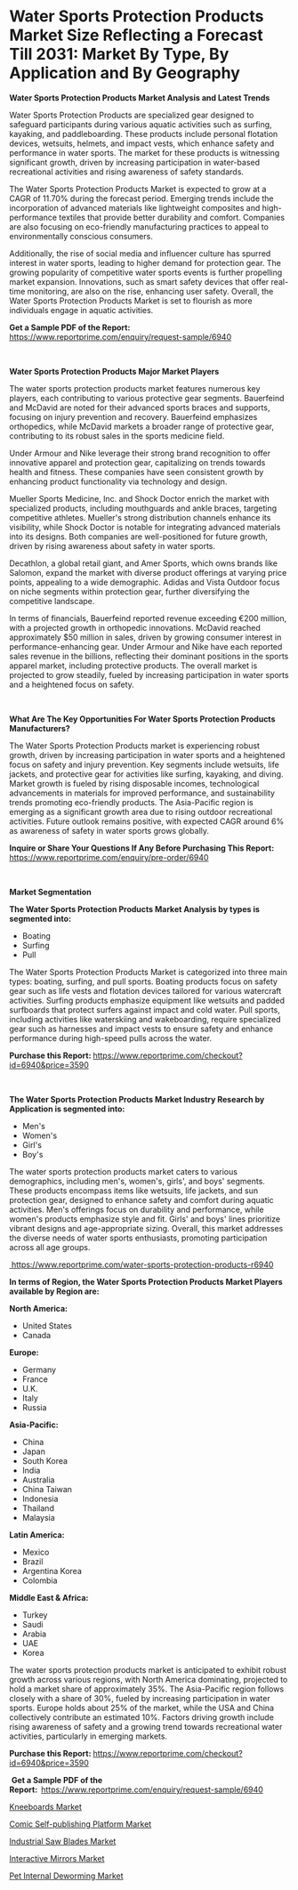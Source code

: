 <p><h1>Water Sports Protection Products Market Size Reflecting a Forecast Till 2031: Market By Type, By Application and By Geography</h1></p><p><strong>Water Sports Protection Products Market Analysis and Latest Trends</strong></p>
<p><p>Water Sports Protection Products are specialized gear designed to safeguard participants during various aquatic activities such as surfing, kayaking, and paddleboarding. These products include personal flotation devices, wetsuits, helmets, and impact vests, which enhance safety and performance in water sports. The market for these products is witnessing significant growth, driven by increasing participation in water-based recreational activities and rising awareness of safety standards. </p><p>The Water Sports Protection Products Market is expected to grow at a CAGR of 11.70% during the forecast period. Emerging trends include the incorporation of advanced materials like lightweight composites and high-performance textiles that provide better durability and comfort. Companies are also focusing on eco-friendly manufacturing practices to appeal to environmentally conscious consumers. </p><p>Additionally, the rise of social media and influencer culture has spurred interest in water sports, leading to higher demand for protection gear. The growing popularity of competitive water sports events is further propelling market expansion. Innovations, such as smart safety devices that offer real-time monitoring, are also on the rise, enhancing user safety. Overall, the Water Sports Protection Products Market is set to flourish as more individuals engage in aquatic activities.</p></p>
<p><strong>Get a Sample PDF of the Report:&nbsp;</strong> <a href="https://www.reportprime.com/enquiry/request-sample/6940?utm_campaign=1169&utm_medium=2&utm_source=Github&utm_content=ia&utm_term=27112024&utm_id=water-sports-protection-products">https://www.reportprime.com/enquiry/request-sample/6940</a></p>
<p>&nbsp;</p>
<p><strong>Water Sports Protection Products Major Market Players</strong></p>
<p><p>The water sports protection products market features numerous key players, each contributing to various protective gear segments. Bauerfeind and McDavid are noted for their advanced sports braces and supports, focusing on injury prevention and recovery. Bauerfeind emphasizes orthopedics, while McDavid markets a broader range of protective gear, contributing to its robust sales in the sports medicine field.</p><p>Under Armour and Nike leverage their strong brand recognition to offer innovative apparel and protection gear, capitalizing on trends towards health and fitness. These companies have seen consistent growth by enhancing product functionality via technology and design.</p><p>Mueller Sports Medicine, Inc. and Shock Doctor enrich the market with specialized products, including mouthguards and ankle braces, targeting competitive athletes. Mueller's strong distribution channels enhance its visibility, while Shock Doctor is notable for integrating advanced materials into its designs. Both companies are well-positioned for future growth, driven by rising awareness about safety in water sports.</p><p>Decathlon, a global retail giant, and Amer Sports, which owns brands like Salomon, expand the market with diverse product offerings at varying price points, appealing to a wide demographic. Adidas and Vista Outdoor focus on niche segments within protection gear, further diversifying the competitive landscape.</p><p>In terms of financials, Bauerfeind reported revenue exceeding €200 million, with a projected growth in orthopedic innovations. McDavid reached approximately $50 million in sales, driven by growing consumer interest in performance-enhancing gear. Under Armour and Nike have each reported sales revenue in the billions, reflecting their dominant positions in the sports apparel market, including protective products. The overall market is projected to grow steadily, fueled by increasing participation in water sports and a heightened focus on safety.</p></p>
<p>&nbsp;</p>
<p><strong>What Are The Key Opportunities For Water Sports Protection Products Manufacturers?</strong></p>
<p><p>The Water Sports Protection Products market is experiencing robust growth, driven by increasing participation in water sports and a heightened focus on safety and injury prevention. Key segments include wetsuits, life jackets, and protective gear for activities like surfing, kayaking, and diving. Market growth is fueled by rising disposable incomes, technological advancements in materials for improved performance, and sustainability trends promoting eco-friendly products. The Asia-Pacific region is emerging as a significant growth area due to rising outdoor recreational activities. Future outlook remains positive, with expected CAGR around 6% as awareness of safety in water sports grows globally.</p></p>
<p><strong>Inquire or Share Your Questions If Any Before Purchasing This Report:</strong> <a href="https://www.reportprime.com/enquiry/pre-order/6940?utm_campaign=1169&utm_medium=2&utm_source=Github&utm_content=ia&utm_term=27112024&utm_id=water-sports-protection-products">https://www.reportprime.com/enquiry/pre-order/6940</a></p>
<p>&nbsp;</p>
<p><strong>Market Segmentation</strong></p>
<p><strong>The Water Sports Protection Products Market Analysis by types is segmented into:</strong></p>
<p><ul><li>Boating</li><li>Surfing</li><li>Pull</li></ul></p>
<p><p>The Water Sports Protection Products Market is categorized into three main types: boating, surfing, and pull sports. Boating products focus on safety gear such as life vests and flotation devices tailored for various watercraft activities. Surfing products emphasize equipment like wetsuits and padded surfboards that protect surfers against impact and cold water. Pull sports, including activities like waterskiing and wakeboarding, require specialized gear such as harnesses and impact vests to ensure safety and enhance performance during high-speed pulls across the water.</p></p>
<p><strong>Purchase this Report:&nbsp;</strong><a href="https://www.reportprime.com/checkout?id=6940&price=3590&utm_campaign=1169&utm_medium=2&utm_source=Github&utm_content=ia&utm_term=27112024&utm_id=water-sports-protection-products">https://www.reportprime.com/checkout?id=6940&price=3590</a></p>
<p>&nbsp;</p>
<p><strong>The Water Sports Protection Products Market Industry Research by Application is segmented into:</strong></p>
<p><ul><li>Men's</li><li>Women's</li><li>Girl's</li><li>Boy's</li></ul></p>
<p><p>The water sports protection products market caters to various demographics, including men's, women's, girls', and boys' segments. These products encompass items like wetsuits, life jackets, and sun protection gear, designed to enhance safety and comfort during aquatic activities. Men's offerings focus on durability and performance, while women's products emphasize style and fit. Girls' and boys' lines prioritize vibrant designs and age-appropriate sizing. Overall, this market addresses the diverse needs of water sports enthusiasts, promoting participation across all age groups.</p></p>
<p><a href="https://www.reportprime.com/water-sports-protection-products-r6940?utm_campaign=1169&utm_medium=2&utm_source=Github&utm_content=ia&utm_term=27112024&utm_id=water-sports-protection-products">&nbsp;https://www.reportprime.com/water-sports-protection-products-r6940</a></p>
<p><strong>In terms of Region, the Water Sports Protection Products Market Players available by Region are:</strong></p>
<p>
    <p> <strong> North America: </strong>
        <ul>
            <li>United States</li>
            <li>Canada</li>
        </ul>
        </p> 
    <p> <strong> Europe: </strong>
        <ul>
            <li>Germany</li>
            <li>France</li>
            <li>U.K.</li>
            <li>Italy</li>
            <li>Russia</li>
        </ul>
        </p> 
    <p> <strong> Asia-Pacific: </strong>
        <ul>
            <li>China</li>
            <li>Japan</li>
            <li>South Korea</li>
            <li>India</li>
            <li>Australia</li>
            <li>China Taiwan</li>
            <li>Indonesia</li>
            <li>Thailand</li>
            <li>Malaysia</li>
        </ul>
        </p> 
    <p> <strong> Latin America: </strong>
        <ul>
            <li>Mexico</li>
            <li>Brazil</li>
            <li>Argentina Korea</li>
            <li>Colombia</li>
        </ul>
        </p> 
    <p> <strong> Middle East & Africa: </strong>
        <ul>
            <li>Turkey</li>
            <li>Saudi</li>
            <li>Arabia</li>
            <li>UAE</li>
            <li>Korea</li>
        </ul>
    </p>
    </p>
<p><p>The water sports protection products market is anticipated to exhibit robust growth across various regions, with North America dominating, projected to hold a market share of approximately 35%. The Asia-Pacific region follows closely with a share of 30%, fueled by increasing participation in water sports. Europe holds about 25% of the market, while the USA and China collectively contribute an estimated 10%. Factors driving growth include rising awareness of safety and a growing trend towards recreational water activities, particularly in emerging markets.</p></p>
<p><strong>Purchase this Report: </strong><a href="https://www.reportprime.com/checkout?id=6940&price=3590&utm_campaign=1169&utm_medium=2&utm_source=Github&utm_content=ia&utm_term=27112024&utm_id=water-sports-protection-products">https://www.reportprime.com/checkout?id=6940&price=3590</a></p>
<p>&nbsp;<strong>Get a Sample PDF of the Report:&nbsp;&nbsp;</strong><a href="https://www.reportprime.com/enquiry/request-sample/6940?utm_campaign=1169&utm_medium=2&utm_source=Github&utm_content=ia&utm_term=27112024&utm_id=water-sports-protection-products">https://www.reportprime.com/enquiry/request-sample/6940</a></p>
<p><strong></strong></p>
<p><p><a href="https://www.linkedin.com/pulse/projecting-growth-kneeboardsmarket-impact-analysis-recent-trendsand-zt9lf?utm_campaign=1169&utm_medium=2&utm_source=Github&utm_content=ia&utm_term=27112024&utm_id=water-sports-protection-products">Kneeboards Market</a></p><p><a href="https://issuu.com/reportprime-2/docs/comic-self-publishing-platform-mark_25e450a173b8a4?utm_campaign=1169&utm_medium=2&utm_source=Github&utm_content=ia&utm_term=27112024&utm_id=water-sports-protection-products">Comic Self-publishing Platform Market</a></p><p><a href="https://www.linkedin.com/pulse/recent-analysis-industrial-saw-blades-market-trends-share-rwnsf?utm_campaign=1169&utm_medium=2&utm_source=Github&utm_content=ia&utm_term=27112024&utm_id=water-sports-protection-products">Industrial Saw Blades Market</a></p><p><a href="https://www.linkedin.com/pulse/interactive-mirrors-market-size-share-analysis-projecting-future-7xjrf?utm_campaign=1169&utm_medium=2&utm_source=Github&utm_content=ia&utm_term=27112024&utm_id=water-sports-protection-products">Interactive Mirrors Market</a></p><p><a href="https://issuu.com/reportprime-2/docs/pet-internal-deworming-market-size-_03cf9a267b1a6d?utm_campaign=1169&utm_medium=2&utm_source=Github&utm_content=ia&utm_term=27112024&utm_id=water-sports-protection-products">Pet Internal Deworming Market</a></p></p>